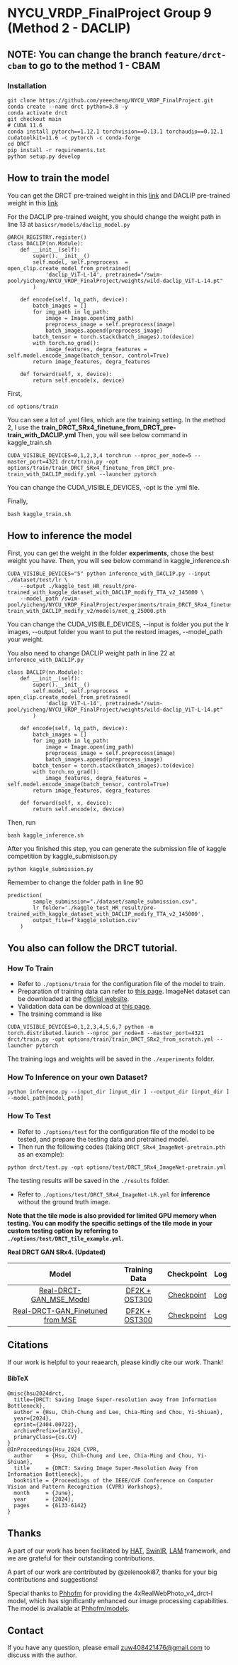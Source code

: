 # NYCU_VRDP_FinalProject Group 9 (Method 2 - DACLIP)

## NOTE: You can change the branch `feature/drct-cbam` to go to the method 1 - CBAM


### Installation
```
git clone https://github.com/yeeecheng/NYCU_VRDP_FinalProject.git
conda create --name drct python=3.8 -y
conda activate drct
git checkout main
# CUDA 11.6
conda install pytorch==1.12.1 torchvision==0.13.1 torchaudio==0.12.1 cudatoolkit=11.6 -c pytorch -c conda-forge
cd DRCT
pip install -r requirements.txt
python setup.py develop
```


## How to train the model

You can get the DRCT pre-trained weight in this [link](https://drive.google.com/drive/folders/1QJHdSfo-0eFNb96i8qzMJAPw31u9qZ7U) and DACLIP pre-trained weight in this [link](https://drive.google.com/file/d/1eVxgvwzwLl5oWSVIgnA2gycV6ewLEVJd/view)


For the DACLIP pre-trained weight, you should change the weight path in line 13 at `basicsr/models/daclip_model.py`
```
@ARCH_REGISTRY.register()
class DACLIP(nn.Module):
    def __init__(self):
        super().__init__()
        self.model, self.preprocess  = open_clip.create_model_from_pretrained(
            'daclip_ViT-L-14', pretrained="/swim-pool/yicheng/NYCU_VRDP_FinalProject/weights/wild-daclip_ViT-L-14.pt"
        )

    def encode(self, lq_path, device):
        batch_images = []
        for img_path in lq_path:
            image = Image.open(img_path)
            preprocess_image = self.preprocess(image)
            batch_images.append(preprocess_image)
        batch_tensor = torch.stack(batch_images).to(device)
        with torch.no_grad():
            image_features, degra_features = self.model.encode_image(batch_tensor, control=True)
        return image_features, degra_features

    def forward(self, x, device):
        return self.encode(x, device)
```


First,
```
cd options/train
```
You can see a lot of .yml files, which are the training setting.
In the method 2, I use the **train_DRCT_SRx4_finetune_from_DRCT_pre-train_with_DACLIP.yml**
Then, you will see below command in kaggle_train.sh
```
CUDA_VISIBLE_DEVICES=0,1,2,3,4 torchrun --nproc_per_node=5 --master_port=4321 drct/train.py -opt options/train/train_DRCT_SRx4_finetune_from_DRCT_pre-train_with_DACLIP_modify.yml --launcher pytorch
```
You can change the CUDA_VISIBLE_DEVICES, -opt is the .yml file.

Finally,
```
bash kaggle_train.sh
```


## How to inference the model

First, you can get the weight in the folder **experiments**, chose the best weight you have.
Then, you will see below command in kaggle_inference.sh
```
CUDA_VISIBLE_DEVICES="5" python inference_with_DACLIP.py --input ./dataset/test/lr \
    --output ./kaggle_test_HR_result/pre-trained_with_kaggle_dataset_with_DACLIP_modify_TTA_v2_145000 \
    --model_path /swim-pool/yicheng/NYCU_VRDP_FinalProject/experiments/train_DRCT_SRx4_finetune_from_DRCT_pre-train_with_DACLIP_modify_v2/models/net_g_25000.pth
```
You can change the CUDA_VISIBLE_DEVICES, --input is folder you put the lr images, --output folder you want to put the restord images, --model_path your weight.

You also need to change DACLIP weight path in line 22 at `inference_with_DACLIP.py`
```
class DACLIP(nn.Module):
    def __init__(self):
        super().__init__()
        self.model, self.preprocess  = open_clip.create_model_from_pretrained(
            'daclip_ViT-L-14', pretrained="/swim-pool/yicheng/NYCU_VRDP_FinalProject/weights/wild-daclip_ViT-L-14.pt"
        )

    def encode(self, lq_path, device):
        batch_images = []
        for img_path in lq_path:
            image = Image.open(img_path)
            preprocess_image = self.preprocess(image)
            batch_images.append(preprocess_image)
        batch_tensor = torch.stack(batch_images).to(device)
        with torch.no_grad():
            image_features, degra_features = self.model.encode_image(batch_tensor, control=True)
        return image_features, degra_features

    def forward(self, x, device):
        return self.encode(x, device)
```


Then, run
```
bash kaggle_inference.sh
```

After you finished this step, you can generate the submission file of kaggle competition by kaggle_submisison.py
```
python kaggle_submission.py
```
Remember to change the folder path in line 90
```
prediction(
        sample_submission="./dataset/sample_submission.csv",
        lr_folder='./kaggle_test_HR_result/pre-trained_with_kaggle_dataset_with_DACLIP_modify_TTA_v2_145000',
        output_file=f'kaggle_solution.csv'
    )
```



## You also can follow the DRCT tutorial.

### How To Train
- Refer to `./options/train` for the configuration file of the model to train.
- Preparation of training data can refer to [this page](https://github.com/XPixelGroup/BasicSR/blob/master/docs/DatasetPreparation.md). ImageNet dataset can be downloaded at the [official website](https://image-net.org/challenges/LSVRC/2012/2012-downloads.php).
- Validation data can be download at [this page](https://github.com/ChaofWang/Awesome-Super-Resolution/blob/master/dataset.md).
- The training command is like
```
CUDA_VISIBLE_DEVICES=0,1,2,3,4,5,6,7 python -m torch.distributed.launch --nproc_per_node=8 --master_port=4321 drct/train.py -opt options/train/train_DRCT_SRx2_from_scratch.yml --launcher pytorch
```

The training logs and weights will be saved in the `./experiments` folder.

### How To Inference on your own Dataset?

```
python inference.py --input_dir [input_dir ] --output_dir [input_dir ]  --model_path[model_path]
```


### How To Test

- Refer to `./options/test` for the configuration file of the model to be tested, and prepare the testing data and pretrained model.
- Then run the following codes (taking `DRCT_SRx4_ImageNet-pretrain.pth` as an example):
```
python drct/test.py -opt options/test/DRCT_SRx4_ImageNet-pretrain.yml
```
The testing results will be saved in the `./results` folder.

- Refer to `./options/test/DRCT_SRx4_ImageNet-LR.yml` for **inference** without the ground truth image.

**Note that the tile mode is also provided for limited GPU memory when testing. You can modify the specific settings of the tile mode in your custom testing option by referring to `./options/test/DRCT_tile_example.yml`.**


**Real DRCT GAN SRx4. (Updated)**

| Model | Training Data | Checkpoint | Log |
|:-----------:|:---------:|:-------:|:--------:|
| [Real-DRCT-GAN_MSE_Model](https://drive.google.com/drive/folders/1emyaw6aQvhFgFC_RjK1Qo9c1sTRr-avk?usp=sharing) | [DF2K + OST300](https://www.kaggle.com/datasets/thaihoa1476050/df2k-ost/code)  | [Checkpoint](https://drive.google.com/drive/folders/1emyaw6aQvhFgFC_RjK1Qo9c1sTRr-avk?usp=sharing) |  [Log](https://drive.google.com/file/d/1kl2r9TbQ8TR-sOdzvCcOZ9eqNsmIldGH/view?usp=drive_link) |
| [Real-DRCT-GAN_Finetuned from MSE](https://drive.google.com/drive/folders/1emyaw6aQvhFgFC_RjK1Qo9c1sTRr-avk?usp=sharing) | [DF2K + OST300](https://www.kaggle.com/datasets/thaihoa1476050/df2k-ost/code)  |  [Checkpoint](https://drive.google.com/drive/folders/1emyaw6aQvhFgFC_RjK1Qo9c1sTRr-avk?usp=sharing)  |  [Log](https://drive.google.com/file/d/15aBV-FFi7I4esUb1vzRmrjMccc5cEEY4/view?usp=drive_link) |

## Citations

If our work is helpful to your reaearch, please kindly cite our work. Thank!

#### BibTeX
    @misc{hsu2024drct,
      title={DRCT: Saving Image Super-resolution away from Information Bottleneck},
      author = {Hsu, Chih-Chung and Lee, Chia-Ming and Chou, Yi-Shiuan},
      year={2024},
      eprint={2404.00722},
      archivePrefix={arXiv},
      primaryClass={cs.CV}
    }
    @InProceedings{Hsu_2024_CVPR,
      author    = {Hsu, Chih-Chung and Lee, Chia-Ming and Chou, Yi-Shiuan},
      title     = {DRCT: Saving Image Super-Resolution Away from Information Bottleneck},
      booktitle = {Proceedings of the IEEE/CVF Conference on Computer Vision and Pattern Recognition (CVPR) Workshops},
      month     = {June},
      year      = {2024},
      pages     = {6133-6142}
    }

## Thanks
A part of our work has been facilitated by [HAT](https://github.com/XPixelGroup/HAT), [SwinIR](https://github.com/JingyunLiang/SwinIR), [LAM](https://github.com/XPixelGroup/X-Low-level-Interpretation) framework, and we are grateful for their outstanding contributions.

A part of our work are contributed by @zelenooki87, thanks for your big contributions and suggestions!

Special thanks to [Phhofm](https://github.com/Phhofm) for providing the 4xRealWebPhoto_v4_drct-l model, which has significantly enhanced our image processing capabilities. The model is available at [Phhofm/models](https://github.com/Phhofm/models/releases/tag/4xRealWebPhoto_v4_drct-l).

## Contact
If you have any question, please email zuw408421476@gmail.com to discuss with the author.
